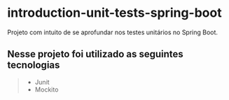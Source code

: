 # introduction-unit-tests-spring-boot
Projeto com intuito de se aprofundar nos testes unitários no Spring Boot.


## Nesse projeto foi utilizado as seguintes tecnologias
> * Junit
> * Mockito
    

